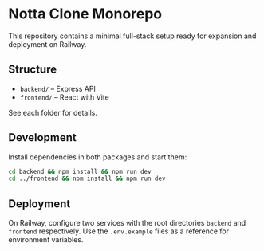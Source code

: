 # Notta Clone Monorepo

This repository contains a minimal full-stack setup ready for expansion and deployment on Railway.

## Structure

- `backend/` – Express API
- `frontend/` – React with Vite

See each folder for details.

## Development

Install dependencies in both packages and start them:

```bash
cd backend && npm install && npm run dev
cd ../frontend && npm install && npm run dev
```

## Deployment

On Railway, configure two services with the root directories `backend` and `frontend` respectively. Use the `.env.example` files as a reference for environment variables.
